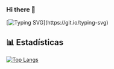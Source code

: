 ### Hi there 👋

[![Typing SVG](https://readme-typing-svg.demolab.com?font=Roboto+Mono&pause=1000&color=EE6DFF&center=verdadero&vCenter=verdadero&width=500&lines=En+la+ruta+de+ser+una+desarrolladora+web.)](https://git.io/typing-svg) 


## 📊 Estadísticas

<!-- https://github.com/anuraghazra/github-readme-stats -->
<!-- [![Anurag's GitHub stats](https://github-readme-stats.vercel.app/api?username=Lulimartinu&theme=tokyonight)](https://github.com/anuraghazra/github-readme-stats) -->
[![Top Langs](https://github-readme-stats.vercel.app/api/top-langs/?username=Lulimartinu&layout=compact&theme=tokyonight)](https://github.com/anuraghazra/github-readme-stats)

<!--
**Lulimartinu/Lulimartinu** is a ✨ _special_ ✨ repository because its `README.md` (this file) appears on your GitHub profile.

Here are some ideas to get you started:

- 🔭 I’m currently working on ...
- 🌱 I’m currently learning ...
- 👯 I’m looking to collaborate on ...
- 🤔 I’m looking for help with ...
- 💬 Ask me about ...
- 📫 How to reach me: ...
- 😄 Pronouns: ...
- ⚡ Fun fact: ...
-->
